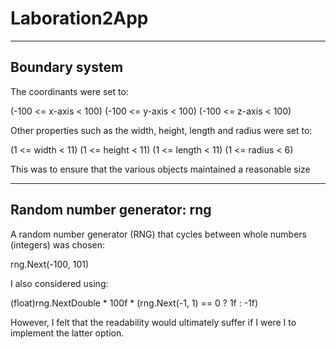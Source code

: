 # Laboration2App

---------------------------------------------------------------------------------------
Boundary system
---------------------------------------------------------------------------------------

The coordinants were set to:

(-100 <= x-axis < 100)
(-100 <= y-axis < 100)
(-100 <= z-axis < 100)

Other properties such as the width, height, length and radius were set to:

(1 <= width < 11)
(1 <= height < 11)
(1 <= length < 11)
(1 <= radius < 6)

This was to ensure that the various objects maintained a reasonable size

---------------------------------------------------------------------------------------
Random number generator: rng
---------------------------------------------------------------------------------------

A random number generator (RNG) that cycles between whole numbers (integers)
was chosen:

rng.Next(-100, 101)

I also considered using:

(float)rng.NextDouble * 100f * (rng.Next(-1, 1) == 0 ? 1f : -1f)

However, I felt that the readability would ultimately suffer if I were I to
implement the latter option.
